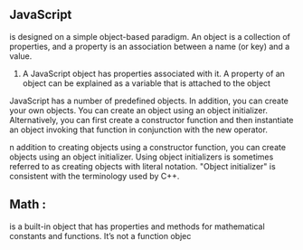 ## JavaScript 
is designed on a simple object-based paradigm. An object is a collection of properties, and a property is an association between a name (or key) and a value. 

1. A JavaScript object has properties associated with it. A property of an object can be explained as a variable that is attached to the object


JavaScript has a number of predefined objects. In addition, you can create your own objects. You can create an object using an object initializer. Alternatively,
you can first create a constructor function and then instantiate an object invoking that function in conjunction with the new operator.

n addition to creating objects using a constructor function, you can create objects using an object initializer. Using object initializers is 
sometimes referred to as creating objects with literal notation. "Object initializer" is consistent with the terminology used by C++.

## Math :
is a built-in object that has properties and methods for mathematical constants and functions. It’s not a function objec
